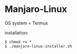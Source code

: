 # Manjaro-Linux

OS system = Termux

installation:
```
$ chmod +x *
$ ./manjaro-linux-installer.sh
```
